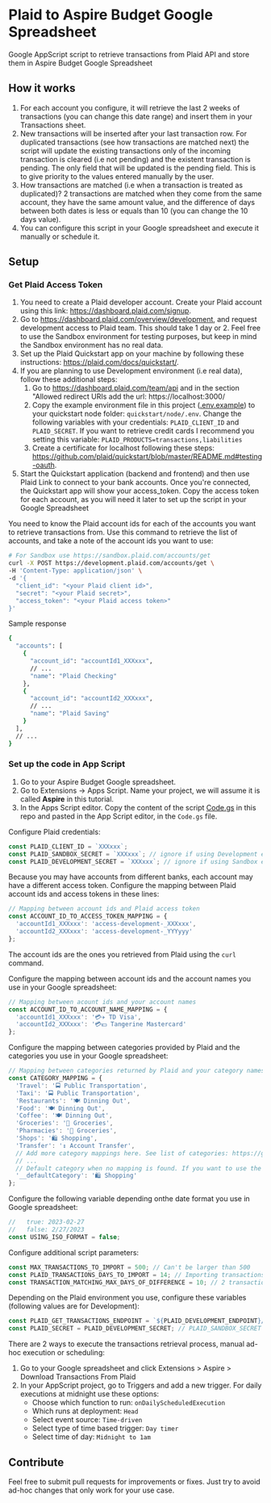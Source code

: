 # Plaid to Aspire Budget Google Spreadsheet

Google AppScript script to retrieve transactions from Plaid API and store them in Aspire Budget Google Spreadsheet

## How it works

1. For each account you configure, it will retrieve the last 2 weeks of transactions (you can change this date range) and insert them in your Transactions sheet.
2. New transactions will be inserted after your last transaction row. For duplicated transactions (see how transactions are matched next) the script will update the existing transactions only of the incoming transaction is cleared (i.e not pending) and the existent transaction is pending. The only field that will be updated is the pending field. This is to give priority to the values entered manually by the user.
3. How transactions are matched (i.e when a transaction is treated as duplicated)? 2 transactions are matched when they come from the same account, they have the same amount value, and the difference of days between both dates is less or equals than 10 (you can change the 10 days value).
4. You can configure this script in your Google spreadsheet and execute it manually or schedule it.

## Setup

### Get Plaid Access Token

1. You need to create a Plaid developer account. Create your Plaid account using this link: https://dashboard.plaid.com/signup.
2. Go to https://dashboard.plaid.com/overview/development, and request development access to Plaid team. This should take 1 day or 2. Feel free to use the Sandbox environment for testing purposes, but keep in mind the Sandbox environment has no real data.
3. Set up the Plaid Quickstart app on your machine by following these instructions: https://plaid.com/docs/quickstart/.
4. If you are planning to use Development environment (i.e real data), follow these additional steps:
   1. Go to https://dashboard.plaid.com/team/api and in the section "Allowed redirect URIs add the url: https://localhost:3000/
   2. Copy the example environment file in this project ([.env.example](.env.example)) to your quickstart node folder: `quickstart/node/.env`. Change the following variables with your credentials: `PLAID_CLIENT_ID` and `PLAID_SECRET`. If you want to retrieve credit cards I recommend you setting this variable: `PLAID_PRODUCTS=transactions,liabilities`
   3. Create a certificate for localhost following these steps: https://github.com/plaid/quickstart/blob/master/README.md#testing-oauth.
5. Start the Quickstart application (backend and frontend) and then use Plaid Link to connect to your bank accounts. Once you're connected, the Quickstart app will show your access_token. Copy the access token for each account, as you will need it later to set up the script in your Google Spreadsheet

You need to know the Plaid account ids for each of the accounts you want to retrieve transactions from. Use this command to retrieve the list of accounts, and take a note of the account ids you want to use:
```bash
# For Sandbox use https://sandbox.plaid.com/accounts/get 
curl -X POST https://development.plaid.com/accounts/get \
-H 'Content-Type: application/json' \
-d '{
  "client_id": "<your Plaid client id>",
  "secret": "<your Plaid secret>",
  "access_token": "<your Plaid access token>"
}'
```

Sample response
```bash
{
  "accounts": [
    {
      "account_id": "accountId1_XXXxxx",
      // ...
      "name": "Plaid Checking"
    },
    {
      "account_id": "accountId2_XXXxxx",
      // ...
      "name": "Plaid Saving"
    }
  ],
  // ...
}
```

### Set up the code in App Script

1. Go to your Aspire Budget Google spreadsheet.
2. Go to Extensions -> Apps Script. Name your project, we will assume it is called **Aspire** in this tutorial.
3. In the Apps Script editor. Copy the content of the script [Code.gs](Code.gs) in this repo and pasted in the App Script editor, in the `Code.gs` file.

Configure Plaid credentials:
```javascript
const PLAID_CLIENT_ID = `XXXxxx`;
const PLAID_SANDBOX_SECRET = `XXXxxx`; // ignore if using Development environment
const PLAID_DEVELOPMENT_SECRET = `XXXxxx`; // ignore if using Sandbox environment
```

Because you may have accounts from different banks, each account may have a different access token. Configure the mapping between Plaid account ids and access tokens in these lines:
```javascript
// Mapping between account ids and Plaid access token
const ACCOUNT_ID_TO_ACCESS_TOKEN_MAPPING = {
  'accountId1_XXXxxx': 'access-development-_XXXxxx',
  'accountId2_XXXxxx': 'access-development-_YYYyyy'
};
```

The account ids are the ones you retrieved from Plaid using the `curl` command.

Configure the mapping between account ids and the account names you use in your Google spreadsheet:
```javascript
// Mapping between acount ids and your account names
const ACCOUNT_ID_TO_ACCOUNT_NAME_MAPPING = {
  'accountId1_XXXxxx': '💳✈️ TD Visa',
  'accountId2_XXXxxx': '💳💵 Tangerine Mastercard'
};
```

Configure the mapping between categories provided by Plaid and the categories you use in your Google spreadsheet:
```javascript
// Mapping between categories returned by Plaid and your category names
const CATEGORY_MAPPING = {
  'Travel': '🚍 Public Transportation',
  'Taxi': '🚍 Public Transportation',
  'Restaurants': '🍽 Dinning Out',
  'Food': '🍽 Dinning Out',
  'Coffee': '🍽 Dinning Out',
  'Groceries': '🛒 Groceries',
  'Pharmacies': '🛒 Groceries',
  'Shops': '🛍 Shopping',
  'Transfer': '↕️ Account Transfer',
  // Add more category mappings here. See list of categories: https://gist.github.com/arbass22/e693f52ca3f168d5d6ab8afdd2f4440b
  // ...
  // Default category when no mapping is found. If you want to use the category coming from Plaid when no category is found, remove the next line
  '__defaultCategory': '🛍 Shopping'
};
```

Configure the following variable depending onthe date format you use in Google spreadsheet:
```javascript
//   true: 2023-02-27
//   false: 2/27/2023
const USING_ISO_FORMAT = false;
```

Configure additional script parameters:
```javascript
const MAX_TRANSACTIONS_TO_IMPORT = 500; // Can't be larger than 500
const PLAID_TRANSACTIONS_DAYS_TO_IMPORT = 14; // Importing transactions from the last 2 weeks
const TRANSACTION_MATCHING_MAX_DAYS_OF_DIFFERENCE = 10; // 2 transactions will be matched if they have the same account, same amount and the difference of days between both dates are less or equals than 10
```

Depending on the Plaid environment you use, configure these variables (following values are for Development):
```javascript
const PLAID_GET_TRANSACTIONS_ENDPOINT = `${PLAID_DEVELOPMENT_ENDPOINT}/transactions/get`; // PLAID_SANDBOX_ENDPOINT for Sandbox
const PLAID_SECRET = PLAID_DEVELOPMENT_SECRET; // PLAID_SANDBOX_SECRET for Sandbox
```

There are 2 ways to execute the transactions retrieval process, manual ad-hoc execution or scheduling:
1. Go to your Google spreadsheet and click Extensions > Aspire > Download Transactions From Plaid
2. In your AppScript project, go to Triggers and add a new trigger. For daily executions at midnight use these options:
   - Choose which function to run: `onDailyScheduledExecution`
   - Which runs at deployment: `Head`
   - Select event source: `Time-driven`
   - Select type of time based trigger: `Day timer`
   - Select time of day: `Midnight to 1am`

## Contribute 

Feel free to submit pull requests for improvements or fixes. Just try to avoid ad-hoc changes that only work for your use case.